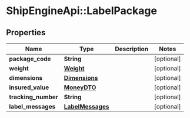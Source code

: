 # ShipEngineApi::LabelPackage

## Properties
Name | Type | Description | Notes
------------ | ------------- | ------------- | -------------
**package_code** | **String** |  | [optional] 
**weight** | [**Weight**](Weight.md) |  | [optional] 
**dimensions** | [**Dimensions**](Dimensions.md) |  | [optional] 
**insured_value** | [**MoneyDTO**](MoneyDTO.md) |  | [optional] 
**tracking_number** | **String** |  | [optional] 
**label_messages** | [**LabelMessages**](LabelMessages.md) |  | [optional] 


